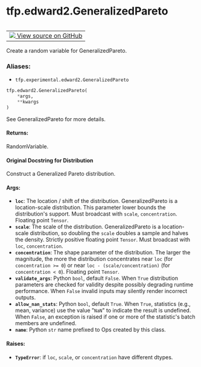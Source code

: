 <div itemscope itemtype="http://developers.google.com/ReferenceObject">
<meta itemprop="name" content="tfp.edward2.GeneralizedPareto" />
<meta itemprop="path" content="Stable" />
</div>

# tfp.edward2.GeneralizedPareto


<table class="tfo-notebook-buttons tfo-api" align="left">

<td>
  <a target="_blank" href="https://github.com/tensorflow/probability/blob/master/tensorflow_probability/python/experimental/edward2/interceptor.py">
    <img src="https://www.tensorflow.org/images/GitHub-Mark-32px.png" />
    View source on GitHub
  </a>
</td></table>



Create a random variable for GeneralizedPareto.

### Aliases:

* `tfp.experimental.edward2.GeneralizedPareto`


``` python
tfp.edward2.GeneralizedPareto(
    *args,
    **kwargs
)
```



<!-- Placeholder for "Used in" -->

See GeneralizedPareto for more details.

#### Returns:

RandomVariable.


#### Original Docstring for Distribution

Construct a Generalized Pareto distribution.

#### Args:


* <b>`loc`</b>: The location / shift of the distribution. GeneralizedPareto is a
  location-scale distribution. This parameter lower bounds the
  distribution's support. Must broadcast with `scale`, `concentration`.
  Floating point `Tensor`.
* <b>`scale`</b>: The scale of the distribution. GeneralizedPareto is a
  location-scale distribution, so doubling the `scale` doubles a sample
  and halves the density. Strictly positive floating point `Tensor`. Must
  broadcast with `loc`, `concentration`.
* <b>`concentration`</b>: The shape parameter of the distribution. The larger the
  magnitude, the more the distribution concentrates near `loc` (for
  `concentration >= 0`) or near `loc - (scale/concentration)` (for
  `concentration < 0`). Floating point `Tensor`.
* <b>`validate_args`</b>: Python `bool`, default `False`. When `True` distribution
  parameters are checked for validity despite possibly degrading runtime
  performance. When `False` invalid inputs may silently render incorrect
  outputs.
* <b>`allow_nan_stats`</b>: Python `bool`, default `True`. When `True`, statistics
  (e.g., mean, variance) use the value "`NaN`" to indicate the result is
  undefined. When `False`, an exception is raised if one or more of the
  statistic's batch members are undefined.
* <b>`name`</b>: Python `str` name prefixed to Ops created by this class.


#### Raises:


* <b>`TypeError`</b>: if `loc`, `scale`, or `concentration` have different dtypes.